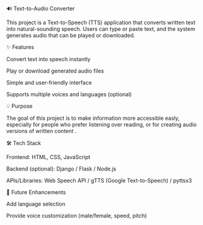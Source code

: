 🔊 Text-to-Audio Converter

This project is a Text-to-Speech (TTS) application that converts written text into natural-sounding speech. Users can type or paste text, and the system generates audio that can be played or downloaded.

✨ Features

Convert text into speech instantly

Play or download generated audio files

Simple and user-friendly interface

Supports multiple voices and languages (optional)

💡 Purpose

The goal of this project is to make information more accessible easly, especially for people who prefer listening over reading, or for creating audio versions of written content .

🛠️ Tech Stack

Frontend: HTML, CSS, JavaScript

Backend (optional): Django / Flask / Node.js

APIs/Libraries: Web Speech API / gTTS (Google Text-to-Speech) / pyttsx3

🚀 Future Enhancements

Add language selection

Provide voice customization (male/female, speed, pitch)


